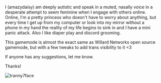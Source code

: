 I (amazydaisy) am deeply autistic and speak in a muted, nasally voice in a desperate attempt to seem feminine when I engage with others online. Online, I'm a pretty princess who doesn't have to worry about anything, but every time I get up from my computer or look into my mirror without a phone in my hand the reality of my life begins to sink in and I have a mini panic attack. Also I like diaper play and discord grooming.

This gamemode is almost the exact same as Willard Networks open source gamemode, but with a few tweaks to add trans visibility to it <3

If anyone has any suggestions, let me know. 

Thanks!

![tranny7face](https://github.com/user-attachments/assets/381d5171-9bd2-4096-bffc-7e7d9df026c5)
